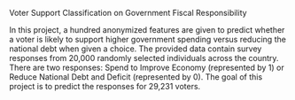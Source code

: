 Voter Support Classification on Government Fiscal Responsibility

In this project, a hundred anonymized features are given to predict whether a voter is likely to support higher government spending versus reducing the national debt when given a choice. The provided data contain survey responses from 20,000 randomly selected individuals across the country. There are two responses: Spend to Improve Economy (represented by 1) or Reduce National Debt and Deficit (represented by 0). The goal of this project is to predict the responses for 29,231 voters. 
